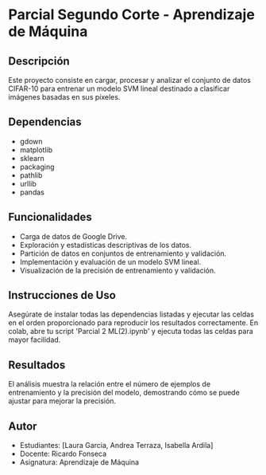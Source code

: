 # Parcial Segundo Corte - Aprendizaje de Máquina

## Descripción
Este proyecto consiste en cargar, procesar y analizar el conjunto de datos CIFAR-10 para entrenar un modelo SVM lineal destinado a clasificar imágenes basadas en sus píxeles.

## Dependencias
- gdown
- matplotlib
- sklearn
- packaging
- pathlib
- urllib
- pandas

## Funcionalidades
- Carga de datos de Google Drive.
- Exploración y estadísticas descriptivas de los datos.
- Partición de datos en conjuntos de entrenamiento y validación.
- Implementación y evaluación de un modelo SVM lineal.
- Visualización de la precisión de entrenamiento y validación.

## Instrucciones de Uso
Asegúrate de instalar todas las dependencias listadas y ejecutar las celdas en el orden proporcionado para reproducir los resultados correctamente.
En colab, abre tu script 'Parcial 2 ML(2).ipynb' y ejecuta todas las celdas para mayor facilidad.

## Resultados
El análisis muestra la relación entre el número de ejemplos de entrenamiento y la precisión del modelo, demostrando cómo se puede ajustar para mejorar la precisión.

## Autor
- Estudiantes: [Laura Garcia, Andrea Terraza, Isabella Ardila]
- Docente: Ricardo Fonseca
- Asignatura: Aprendizaje de Máquina
